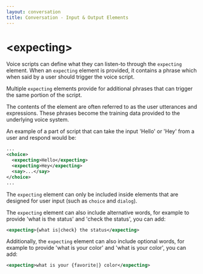 ```yaml
---
layout: conversation
title: Conversation - Input & Output Elements
---
```

# &lt;expecting&gt;

Voice scripts can define what they can listen-to through the `expecting` element. When an `expecting` element is provided, it contains a phrase which when said by a user should trigger the voice script.

Multiple `expecting` elements provide for additional phrases that can trigger the same portion of the script.

The contents of the element are often referred to as the user utterances and expressions. These phrases become the training data provided to the underlying voice system.

An example of a part of script that can take the input 'Hello' or 'Hey' from a user and respond would be:
```xml
...
<choice>
  <expecting>Hello</expecting>
  <expecting>Hey</expecting>
  <say>...</say>
</choice>
...
```

The `expecting` element can only be included inside elements that are designed for user input (such as `choice` and `dialog`).

The `expecting` element can also include alternative words, for example to provide 'what is the status' and 'check the status', you can add:
```xml
<expecting>{what is|check} the status</expecting>
```

Additionally, the `expecting` element can also include optional words, for example to provide 'what is your color' and 'what is your color', you can add:
```xml
<expecting>what is your {favorite|} color</expecting>
```

